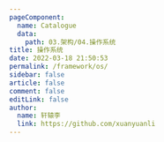 ```yaml
---
pageComponent: 
  name: Catalogue
  data: 
    path: 03.架构/04.操作系统
title: 操作系统
date: 2022-03-18 21:50:53
permalink: /framework/os/
sidebar: false
article: false
comment: false
editLink: false
author: 
  name: 轩辕李
  link: https://github.com/xuanyuanli
---
```

